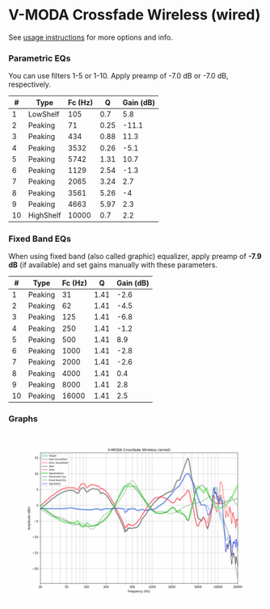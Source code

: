 # V-MODA Crossfade Wireless (wired)
See [usage instructions](https://github.com/jaakkopasanen/AutoEq#usage) for more options and info.

### Parametric EQs
You can use filters 1-5 or 1-10. Apply preamp of -7.0 dB or -7.0 dB, respectively.

|   # | Type      |   Fc (Hz) |    Q |   Gain (dB) |
|-----|-----------|-----------|------|-------------|
|   1 | LowShelf  |       105 | 0.7  |         5.8 |
|   2 | Peaking   |        71 | 0.25 |       -11.1 |
|   3 | Peaking   |       434 | 0.88 |        11.3 |
|   4 | Peaking   |      3532 | 0.26 |        -5.1 |
|   5 | Peaking   |      5742 | 1.31 |        10.7 |
|   6 | Peaking   |      1129 | 2.54 |        -1.3 |
|   7 | Peaking   |      2065 | 3.24 |         2.7 |
|   8 | Peaking   |      3561 | 5.26 |        -4   |
|   9 | Peaking   |      4663 | 5.97 |         2.3 |
|  10 | HighShelf |     10000 | 0.7  |         2.2 |

### Fixed Band EQs
When using fixed band (also called graphic) equalizer, apply preamp of **-7.9 dB** (if available) and set gains manually with these parameters.

|   # | Type    |   Fc (Hz) |    Q |   Gain (dB) |
|-----|---------|-----------|------|-------------|
|   1 | Peaking |        31 | 1.41 |        -2.6 |
|   2 | Peaking |        62 | 1.41 |        -4.5 |
|   3 | Peaking |       125 | 1.41 |        -6.8 |
|   4 | Peaking |       250 | 1.41 |        -1.2 |
|   5 | Peaking |       500 | 1.41 |         8.9 |
|   6 | Peaking |      1000 | 1.41 |        -2.8 |
|   7 | Peaking |      2000 | 1.41 |        -2.6 |
|   8 | Peaking |      4000 | 1.41 |         0.4 |
|   9 | Peaking |      8000 | 1.41 |         2.8 |
|  10 | Peaking |     16000 | 1.41 |         2.5 |

### Graphs
![](./V-MODA%20Crossfade%20Wireless%20(wired).png)
